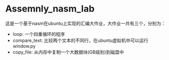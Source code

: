 # Assemnly_nasm_lab
这是一个基于nasm在ubuntu上实现的汇编大作业，大作业一共有三个，分别为：
* loop: 一个四重循环的程序
* compare_text: 比较两个文本的不同行，在ubuntu虚拟机中可以运行window.py
* copy_file: 从内存中复制一个大数据块(GB级别)到磁盘中
